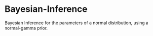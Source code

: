 # Bayesian-Inference

Bayesian Inference for the parameters of a normal distribution, using a normal-gamma prior.
